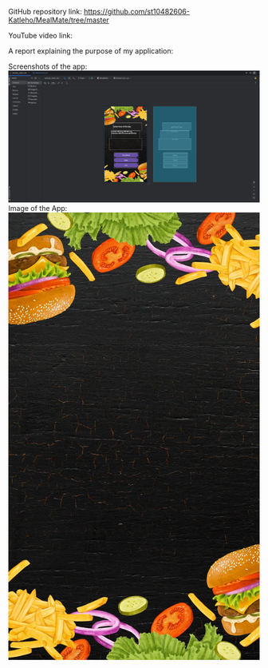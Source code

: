 GitHub repository link: https://github.com/st10482606-Katleho/MealMate/tree/master

YouTube video link:

A report explaining the purpose of my application:



Screenshots of the app: ![image alt](https://github.com/st10482606-Katleho/MealMate/blob/029f9c1b9c518a5bf89a9840e89addedce8e881e/Screenshot%202025-04-01%20142145.png)
Image of the App: ![image alt](https://github.com/st10482606-Katleho/MealMate/blob/f902e8b991123aae259be5bdc6936dbdf85a14ea/MealMate%20background.webp)
